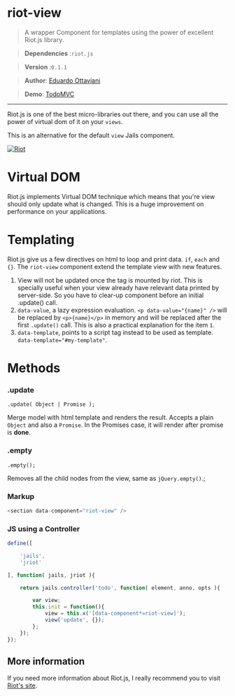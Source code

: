 # riot-view

>A wrapper Component for templates using the power of excellent Riot.js library.

>**Dependencies** :`riot.js`

>**Version** :`0.1.1`

>**Author**: [Eduardo Ottaviani](//github.com/Javiani)

>**Demo**: [TodoMVC](//rawgit.com/jails-org/Demos/master/TodoMVC/index.htm)

---

Riot.js is one of the best micro-libraries out there, and you can use all the power of virtual dom of it on your `views`.

This is an alternative for the default `view` Jails component.

[![Riot](http://javiani.files.wordpress.com/2015/06/screen-shot-2015-06-20-at-12-58-18.png)](//muut.com/riotjs/)

# Virtual DOM

Riot.js implements Virtual DOM technique which means that you're view should only update what is changed.
This is a huge improvement on performance on your applications.

# Templating

Riot.js give us a few directives on html to loop and print data. `if`, `each` and `{}`.
The `riot-view` component extend the template view with new features.

1. View will not be updated once the tag is mounted by riot. This is specially useful when your view already have relevant data printed by server-side. So you have to clear-up component before an initial .update() call.
2. `data-value`,  a lazy expression evaluation. `<p data-value="{name}" />` will be replaced by `<p>{name}</p>` in memory and will be replaced after the first `.update()` call. This is also a practical explanation for the item `1`.
3. `data-template`, points to a script tag instead to be used as template. `data-template="#my-template"`.

# Methods

### .update
	.update( Object | Promise );

Merge model with html template and renders the result. Accepts a plain `Object` and also a `Promise`. In the Promises case, it will render after promise is **done**.

### .empty
	.empty();

Removes all the child nodes from the view, same as `jQuery.empty()`.;


### Markup

```js
<section data-component="riot-view" />
```

### JS using a Controller

```js
define([

	'jails',
	'jriot'

], function( jails, jriot ){

	return jails.controller('todo', function( element, anno, opts ){

		var view;
		this.init = function(){
			view = this.x('[data-component*=riot-view]');
			view('update', {});
		};
	});
});

```

## More information

If you need more information about Riot.js, I really recommend you to visit [Riot's site](//riotjs.com/).
